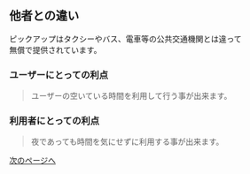 ## 他者との違い  
ピックアップはタクシーやバス、電車等の公共交通機関とは違って  
無償で提供されています。  
### ユーザーにとっての利点  
>ユーザーの空いている時間を利用して行う事が出来ます。   
### 利用者にとっての利点  
>夜であっても時間を気にせずに利用する事が出来ます。


[次のページへ](http://U50106.github.io/pickup/)
